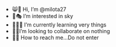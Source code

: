 - 😸🧸 Hi, I’m @milota27
- 🌙🎭   I’m interested in sky
- 🤘🏻🎨 I’m currently learning very things
- 🐢🌆I’m looking to collaborate on nothing
- 🍄🎠 How to reach me...Do not enter

<!---
milota27/milota27 is a ✨ special ✨ repository because its `README.md` (this file) appears on your GitHub profile.
You can click the Preview link to take a look at your changes.
--->
